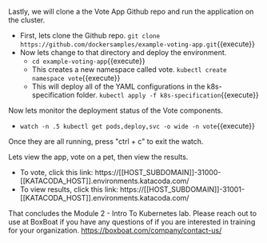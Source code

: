 Lastly, we will clone a the Vote App Github repo and run the application on the cluster.

- First, lets clone the Github repo. `git clone https://github.com/dockersamples/example-voting-app.git`{{execute}}
- Now lets change to that directory and deploy the environment.
  -  `cd example-voting-app`{{execute}}
  -  This creates a new namespace called vote. `kubectl create namespace vote`{{execute}}
  -  This will deploy all of the YAML configurations in the k8s-specification folder. `kubectl apply -f k8s-specification`{{execute}}

Now lets monitor the deployment status of the Vote components.
- `watch -n .5 kubectl get pods,deploy,svc -o wide -n vote`{{execute}}

Once they are all running, press "ctrl + c" to exit the watch.

Lets view the app, vote on a pet, then view the results.
- To vote, click this link: https://[[HOST_SUBDOMAIN]]-31000-[[KATACODA_HOST]].environments.katacoda.com/
- To view results, click this link: https://[[HOST_SUBDOMAIN]]-31001-[[KATACODA_HOST]].environments.katacoda.com/

That concludes the Module 2 - Intro To Kubernetes lab. Please reach out to use at BoxBoat if you have any questions of if you are interested in training for your organization. https://boxboat.com/company/contact-us/ 